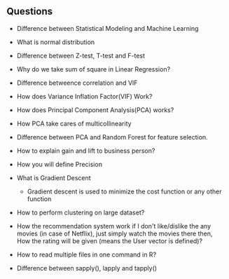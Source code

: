## Questions

- Difference between Statistical Modeling and Machine Learning
- What is normal distribution
- Difference between Z-test, T-test and F-test
- Why do we take sum of square in Linear Regression?
- Difference betweence correlation and VIF
- How does Variance Inflation Factor(VIF) Work?
- How does Principal Component Analysis(PCA) works?
- How PCA take cares of multicollinearity
- Difference between PCA and Random Forest for feature selection.
- How to explain gain and lift to business person?
- How you will define Precision
- What is Gradient Descent
  - Gradient descent is used to minimize the cost function or any other function

- How to perform clustering on large dataset?
- How the recommendation system work if I don't like/dislike the any movies (in case of Netflix), just simply watch the movies there then, How the rating will be given (means the User vector is defined)?



- How to read multiple files in one command in R?
- Difference between sapply(), lapply and tapply()





